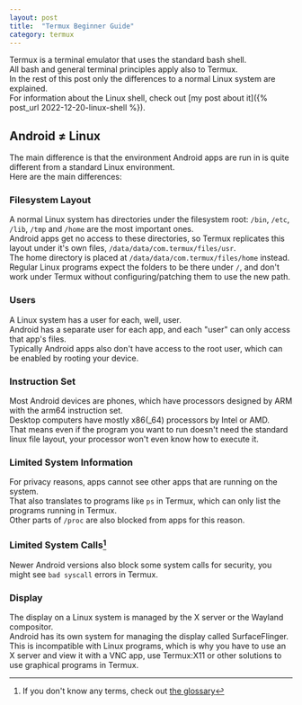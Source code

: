 ```yaml
---
layout: post
title:  "Termux Beginner Guide"
category: termux
---
```


Termux is a terminal emulator that uses the standard bash shell.  
All bash and general terminal principles apply also to Termux.  
In the rest of this post only the differences to a normal Linux system are explained.  
For information about the Linux shell, check out [my post about it]({% post_url 2022-12-20-linux-shell %}).

## Android ≠ Linux

The main difference is that the environment Android apps are run in is quite different from a standard Linux environment.  
Here are the main differences:


### Filesystem Layout

A normal Linux system has directories under the filesystem root: `/bin`, `/etc`, `/lib`, `/tmp` and `/home` are the most important ones.  
Android apps get no access to these directories, so Termux replicates this layout under it's own files, `/data/data/com.termux/files/usr`.  
The home directory is placed at `/data/data/com.termux/files/home` instead.  
Regular Linux programs expect the folders to be there under `/`, and don't work under Termux without configuring/patching them to use the new path.


### Users

A Linux system has a user for each, well, user.  
Android has a separate user for each app, and each "user" can only access that app's files.  
Typically Android apps also don't have access to the root user, which can be enabled by rooting your device.


### Instruction Set

Most Android devices are phones, which have processors designed by ARM with the arm64 instruction set.  
Desktop computers have mostly x86(_64) processors by Intel or AMD.  
That means even if the program you want to run doesn't need the standard linux file layout, your processor won't even know how to execute it.


### Limited System Information

For privacy reasons, apps cannot see other apps that are running on the system.  
That also translates to programs like `ps` in Termux, which can only list the programs running in Termux.  
Other parts of `/proc` are also blocked from apps for this reason.


### Limited System Calls[^1]

Newer Android versions also block some system calls for security, you might see `bad syscall` errors in Termux.


### Display

The display on a Linux system is managed by the X server or the Wayland compositor.  
Android has its own system for managing the display called SurfaceFlinger.  
This is incompatible with Linux programs, which is why you have to use an X server and view it with a VNC app, use Termux:X11 or other solutions to use graphical programs in Termux.





[^1]: If you don't know any terms, check out [the glossary](/linux-glossary.html)

